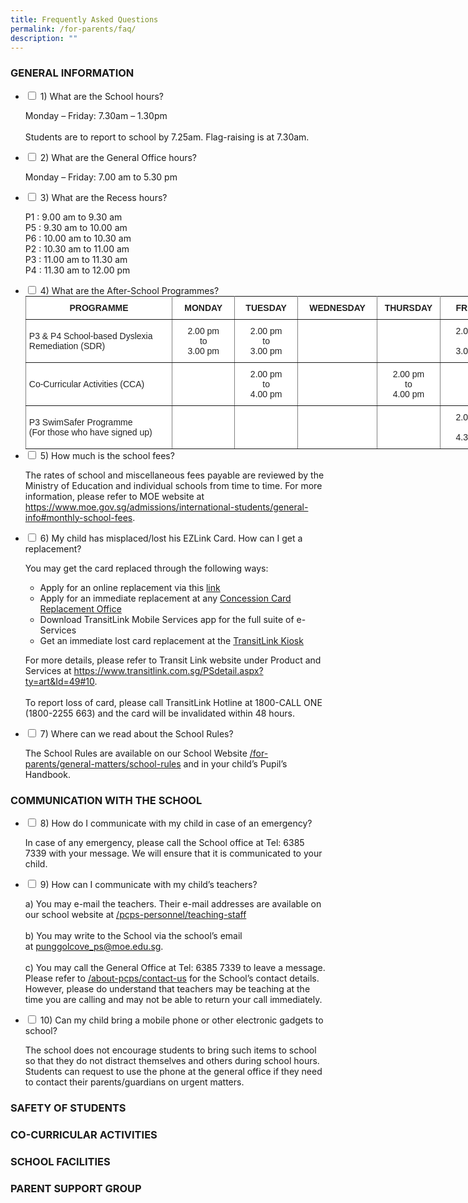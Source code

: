 ```yaml
---
title: Frequently Asked Questions
permalink: /for-parents/faq/
description: ""
---
```

### GENERAL INFORMATION

<ul class="jekyllcodex_accordion">
  <li>
    <input type="checkbox" id="accordion1">
    <label for="accordion1">1)        What are the School hours?</label>
    <div>
      <p>Monday – Friday: 7.30am – 1.30pm<br><br>Students are to report to school by 7.25am.  Flag-raising is at 7.30am.</p>
    </div>
	</li>
	<li>
    <input type="checkbox" id="accordion2">
    <label for="accordion2">2) What are the General Office hours?</label>
    <div>
      <p> Monday – Friday: 7.00 am to 5.30 pm
</p>
    </div>
	</li>
	<li>
    <input type="checkbox" id="accordion3">
    <label for="accordion3">3) What are the Recess hours?
</label>
    <div>
      <p>P1 : 9.00 am to 9.30 am<br>P5 : 9.30 am to 10.00 am<br> P6 : 10.00 am to 10.30 am<br>P2 : 10.30 am to 11.00 am<br> P3 : 11.00 am to 11.30 am<br>P4 : 11.30 am to 12.00 pm</p>
    </div>
	</li>
	<li>
    <input type="checkbox" id="accordion4">
    <label for="accordion4">4) What are the After-School Programmes?
</label>
    <div>
      <style type="text/css">
.tg  {border-collapse:collapse;border-spacing:0;margin:0px auto;}
.tg td{border-color:black;border-style:solid;border-width:1px;font-family:Arial, sans-serif;font-size:14px;
  overflow:hidden;padding:10px 5px;word-break:normal;}
.tg th{border-color:black;border-style:solid;border-width:1px;font-family:Arial, sans-serif;font-size:14px;
  font-weight:normal;overflow:hidden;padding:10px 5px;word-break:normal;}
.tg .tg-tlr8{background-color:#FFF;border-color:inherit;color:#222;font-style:italic;text-align:center;vertical-align:middle}
.tg .tg-3bno{background-color:#FFF;border-color:inherit;color:#222;font-weight:bold;text-align:center;vertical-align:middle}
.tg .tg-k81l{background-color:#FFF;border-color:inherit;color:#222;text-align:left;vertical-align:middle}
.tg .tg-gktn{background-color:#FFF;border-color:inherit;color:#222;text-align:center;vertical-align:middle}
</style>
<table class="tg" style="undefined;table-layout: fixed; width: 765px">
<colgroup>
<col style="width: 235px">
<col style="width: 100px">
<col style="width: 101px">
<col style="width: 127px">
<col style="width: 101px">
<col style="width: 101px">
</colgroup>
<tbody>
  <tr>
    <td class="tg-3bno">PROGRAMME</td>
    <td class="tg-3bno">MONDAY</td>
    <td class="tg-3bno">TUESDAY</td>
    <td class="tg-3bno">WEDNESDAY</td>
    <td class="tg-3bno">THURSDAY</td>
    <td class="tg-3bno">FRIDAY</td>
  </tr>
  <tr>
    <td class="tg-k81l">P3 <span style="background-color:transparent">&amp; P4 School-based Dyslexia Remediation (SDR)</span></td>
    <td class="tg-gktn">2.00 pm<br>to<br>3.00 pm</td>
    <td class="tg-gktn">2.00 pm<br>to<br>3.00 pm</td>
    <td class="tg-gktn"></td>
    <td class="tg-gktn"></td>
    <td class="tg-gktn">2.00 pm<br>to<br>3.00 pm</td>
  </tr>
  <tr>
    <td class="tg-k81l"><span style="background-color:transparent">Co-Curricular Activities (CCA)</span></td>
    <td class="tg-gktn"></td>
    <td class="tg-gktn">2.00 pm<br>to<br>4.00 pm<br></td>
    <td class="tg-gktn"></td>
    <td class="tg-gktn">2.00 pm<br>to<br>4.00 pm</td>
    <td class="tg-tlr8"></td>
  </tr>
  <tr>
    <td class="tg-k81l">P3 SwimSafer Programme<br>(For those who have signed up)</td>
    <td class="tg-gktn"></td>
    <td class="tg-gktn"></td>
    <td class="tg-gktn"></td>
    <td class="tg-gktn"></td>
    <td class="tg-gktn">2.00 pm<br>to<br>4.30 pm</td>
  </tr>
</tbody>
</table>
    </div>
	</li>
	<li>
    <input type="checkbox" id="accordion5">
    <label for="accordion5">5)        How much is the school fees?
</label>
    <div>
      <p>The rates of school and miscellaneous fees payable are reviewed by the Ministry of Education and individual schools from time to time. For more information, please refer to MOE website at <a href="https://www.moe.gov.sg/admissions/international-students/general-info#monthly-school-fees">https://www.moe.gov.sg/admissions/international-students/general-info#monthly-school-fees</a>.</p>
    </div>
	</li>
	<li>
    <input type="checkbox" id="accordion6">
    <label for="accordion6">6) My child has misplaced/lost his EZLink Card. How can I get a replacement?</label>
    <div>
      <p>You may get the card replaced through the following ways:</p>
<ul>
<li>Apply for an online replacement via this&nbsp;<a href="https://www.transitlink.com.sg/eservice/econcession/app_form1.php?app_type=2" target="_blank" rel="noopener">link</a></li>
<li>Apply for an immediate replacement at any&nbsp;<a href="https://www.transitlink.com.sg/PSdetail.aspx?ty=art&amp;Id=111" target="_blank" rel="noopener">Concession Card Replacement Office</a></li>
<li>Download TransitLink Mobile Services app for the full suite of e-Services</li>
<li>Get an immediate&nbsp;lost card replacement at the&nbsp;<a href="https://www.transitlink.com.sg/PSdetail.aspx?ty=cat&amp;Id=25" target="_blank" rel="noopener">TransitLink Kiosk</a></li>
</ul>
<p>For more details, please refer to Transit Link website under Product and Services at <a href="https://www.transitlink.com.sg/PSdetail.aspx?ty=art&amp;Id=49#10" target="_blank" rel="noopener">https://www.transitlink.com.sg/PSdetail.aspx?ty=art&amp;Id=49#10</a>. <br /><br />To report loss of card, please call TransitLink Hotline at 1800-CALL ONE (1800-2255 663) and the card will be invalidated within 48 hours.</p>
    </div>
	</li>
	<li>
    <input type="checkbox" id="accordion7">
    <label for="accordion7">7) Where can we read about the School Rules?</label>
    <div>
      <p>The School Rules are available on our School Website <a href="/for-parents/General-Matters/school-rules">/for-parents/general-matters/school-rules</a>&nbsp;and in your child&rsquo;s Pupil&rsquo;s Handbook.</p>
    </div>
	</li>
</ul>

### COMMUNICATION WITH THE SCHOOL

<ul class="jekyllcodex_accordion">
  <li>
    <input type="checkbox" id="accordion8">
    <label for="accordion8">8) How do I communicate with my child in case of an emergency?</label>
    <div>
      <p>In case of any emergency, please call the School office at Tel: 6385 7339 with your message. We will ensure that it is communicated to your child.</p>
    </div>
	</li>
	<li>
    <input type="checkbox" id="accordion9">
    <label for="accordion9">9) How can I communicate with my child’s teachers?</label>
    <div>
      <p>a) You may e-mail the teachers. Their e-mail addresses are available on our school website at <a href="/pcps-personnel/teaching-staff">/pcps-personnel/teaching-staff</a><br /><br />b) You may write to the School via the school&rsquo;s email at&nbsp;<a href="mailto:punggolcove_ps@moe.edu.sg">punggolcove_ps@moe.edu.sg</a>.<br /><br />c) You may call the General Office at Tel:&nbsp;6385 7339&nbsp;to leave a message. Please refer to <a href="/about-pcps/contact-us">/about-pcps/contact-us</a>&nbsp;for the School&rsquo;s contact details. However, please do understand that teachers may be teaching at the time you are calling and may not be able to return your call immediately.</p>
    </div>
	</li>
	<li>
    <input type="checkbox" id="accordion10">
    <label for="accordion10">10)    Can my child bring a mobile phone or other electronic gadgets to school?
</label>
    <div>
      <p>The school does not encourage students to bring such items to school so that they do not distract themselves and others during school hours. Students can request to use the phone at the general office if they need to contact their parents/guardians on urgent matters.</p>
    </div>
	</li>
</ul>

### SAFETY OF STUDENTS


### CO-CURRICULAR ACTIVITIES



### SCHOOL FACILITIES


### PARENT SUPPORT GROUP

